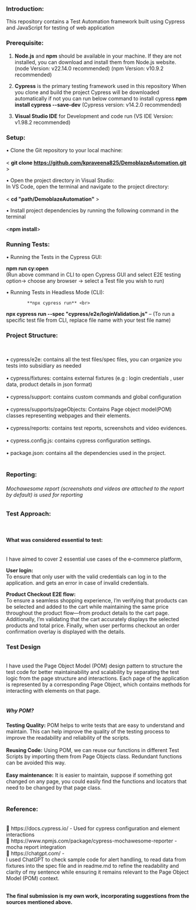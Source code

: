 <h3>Introduction:</h3>

This repository contains a Test Automation framework built using Cypress and JavaScript for testing of web application

<h3>Prerequisite:</h3> 

1.	**Node.js** and **npm** should be available in your machine. If they are not installed, you can download and install them from Node.js website.
(node Version: v22.14.0 recommended)
(npm Version: v10.9.2 recommended)

2.	**Cypress** is the primary testing framework used in this repository 
When you clone and build the project Cypress will be downloaded automatically if not you can run below command to install cypress
**npm install cypress --save-dev**
(Cypress version: v14.2.0 recommended)

3.	**Visual Studio IDE** for Development and code run 
(VS IDE Version: v1.98.2 recommended)

<h3>Setup:</h3>

•	Clone the Git repository to your local machine:<br><br>
                     < **git clone https://github.com/kpraveena825/DemoblazeAutomation.git<br>** >
           
•	Open the project directory in Visual Studio:<br>
                      In VS Code, open the terminal and navigate to the project directory:<br><br>
                      < **cd "path/DemoblazeAutomation"** >
           
•	Install project dependencies by running the following command in the terminal<br><br>
                      <**npm install**><br>

<h3>Running Tests:</h3>

•	Running the Tests in the Cypress GUI:<br>

   **npm run cy:open** <br>
(Run above command in CLI to open Cypress GUI and select E2E testing option-> choose any browser -> select a Test file you wish to run) <br>

•	Running Tests in Headless Mode (CLI): <br>

            **npx cypress run** <br>
**npx cypress run --spec "cypress/e2e/loginValidation.js"** – (To run a specific test file from CLI, replace file name with your test file name) <br>

<h3>Project Structure:</h3><br>

•	cypress/e2e: contains all the test files/spec files, you can organize you tests into subsidiary as needed <br><br>
•	cypress/fixtures: contains external fixtures (e.g : login credentials , user data, product details in json format) <br><br>
•	cypress/support: contains custom commands and global configuration <br><br>
•	cypress/supports/pageObjects: Contains Page object model(POM) classes representing webpages and their elements. <br><br>
•	cypress/reports: contains test reports, screenshots and video evidences.<br><br>
•	cypress.config.js: contains cypress configuration settings.<br><br>
•	package.json: contains all the dependencies used in the project.<br><br>

<h3>Reporting:</h3>
<h6>Mochawesome report (screenshots and videos are attached to the report by default) is used for reporting </h6>

<h3>Test Approach: </h3><br>
<h4>What was considered essential to test:</h4><br>
I have aimed to cover 2 essential use cases of the e-commerce platform, 

**User login:** <br>
 To ensure that only user with the valid credentials can log in to the application. and gets an error in case of invalid credentials.
 
**Product Checkout E2E flow:** <br>
To ensure a seamless shopping experience, I’m verifying that products can be selected and added to the cart while maintaining the same price throughout the product flow—from product details to the cart page. Additionally, I’m validating that the cart accurately displays the selected products and total price. Finally, when user performs checkout an order confirmation overlay is displayed with the details.<br>

<h3>Test Design</h3><br>
I have used the Page Object Model (POM) design pattern to structure the test code for better maintainability and scalability by separating the test logic from the page structure and interactions. Each page of the application is represented by a corresponding Page Object, which contains methods for interacting with elements on that page.<br><br>

<h5>Why POM?</h5>

**Testing Quality:** POM helps to write tests that are easy to understand and maintain. This can help improve the quality of the testing process to improve the readability and reliability of the scripts.<br><br>
**Reusing Code:** Using POM, we can reuse our functions in different Test Scripts by importing them from Page Objects class. Redundant functions can be avoided this way. <br><br>
**Easy maintenance:** It is easier to maintain, suppose if something got changed on any page, you could easily find the functions and locators that need to be changed by that page class. <br><br>


<h3>Reference:</h3><br>
	https://docs.cypress.io/ - Used for cypress configuration and element interactions <br>
	https://www.npmjs.com/package/cypress-mochawesome-reporter - mocha report integration<br>
	https://chatgpt.com/ - <br>
I used ChatGPT to check sample code for alert handling, to read data from fixtures into the spec file and in readme.md to refine the readability and clarity of my sentence while ensuring it remains relevant to the Page Object Model (POM) context.<br><br>


**The final submission is my own work, incorporating suggestions from the sources mentioned above.**


